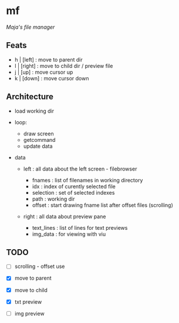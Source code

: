 # mf

_Maja's file manager_

## Feats

- h | [left] : move to parent dir
- l | [right] : move to child dir / preview file
- j | [up] : move cursor up
- k | [down] : move cursor down

## Architecture

- load working dir
- loop:
  - draw screen
  - getcommand
  - update data

- data
  - left : all data about the left screen - filebrowser
    - fnames : list of filenames in working directory
    - idx : index of curently selected file
    - selection : set of selected indexes
    - path : working dir
    - offset : start drawing fname list after offset files (scrolling)

  - right : all data about preview pane
    - text_lines : list of lines for text previews
    - img_data : for viewing with viu

## TODO

- [ ] scrolling - offset use
- [x] move to parent
- [x] move to child
- [x] txt preview
- [ ] img preview

